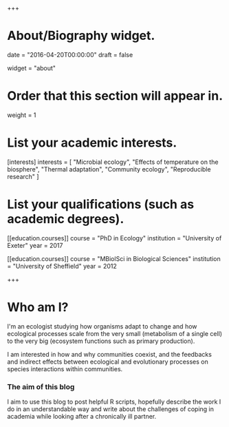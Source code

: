 +++
# About/Biography widget.

date = "2016-04-20T00:00:00"
draft = false

widget = "about"

# Order that this section will appear in.
weight = 1

# List your academic interests.
[interests]
  interests = [
    "Microbial ecology",
    "Effects of temperature on the biosphere",
    "Thermal adaptation",
    "Community ecology",
    "Reproducible research"
  ]

# List your qualifications (such as academic degrees).
[[education.courses]]
  course = "PhD in Ecology"
  institution = "University of Exeter"
  year = 2017

[[education.courses]]
  course = "MBiolSci in Biological Sciences"
  institution = "University of Sheffield"
  year = 2012

+++

# Who am I?

I'm an ecologist studying how organisms adapt to change and how ecological processes scale from the very small (metabolism of a single cell) to the very big (ecosystem functions such as primary production).

I am interested in how and why communities coexist, and the feedbacks and indirect effects between ecological and evolutionary processes on species interactions within communities.

### The aim of this blog

I aim to use this blog to post helpful R scripts, hopefully describe the work I do in an understandable way and write about the challenges of coping in academia while looking after a chronically ill partner.
